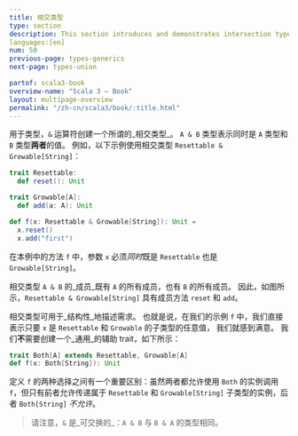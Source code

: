 ```yaml
---
title: 相交类型
type: section
description: This section introduces and demonstrates intersection types in Scala 3.
languages:[en]
num: 50
previous-page: types-generics
next-page: types-union

partof: scala3-book
overview-name: "Scala 3 — Book"
layout: multipage-overview
permalink: "/zh-cn/scala3/book/:title.html"
---
```



用于类型，`&` 运算符创建一个所谓的_相交类型_。
`A & B` 类型表示同时是 `A` 类型和 `B` 类型**两者**的值。
例如，以下示例使用相交类型 `Resettable & Growable[String]`：

```scala
trait Resettable:
  def reset(): Unit

trait Growable[A]:
  def add(a: A): Unit

def f(x: Resettable & Growable[String]): Unit =
  x.reset()
  x.add("first")
```

在本例中的方法 `f` 中，参数 `x` 必须*同时*既是 `Resettable` 也是 `Growable[String]`。

相交类型 `A & B` 的_成员_既有 `A` 的所有成员，也有 `B` 的所有成员。
因此，如图所示，`Resettable & Growable[String]` 具有成员方法 `reset` 和 `add`。

相交类型可用于_结构性_地描述需求。
也就是说，在我们的示例 `f` 中，我们直接表示只要 `x` 是 `Resettable` 和 `Growable` 的子类型的任意值， 我们就感到满意。
我们**不**需要创建一个_通用_的辅助 trait，如下所示：

```scala
trait Both[A] extends Resettable, Growable[A]
def f(x: Both[String]): Unit
```

定义 `f` 的两种选择之间有一个重要区别：虽然两者都允许使用 `Both` 的实例调用 `f`，但只有前者允许传递属于 `Resettable` 和 `Growable[String]` 子类型的实例，后者 `Both[String]` _不允许_。

> 请注意，`&` 是_可交换的_：`A & B` 与 `B & A` 的类型相同。
